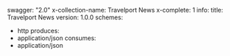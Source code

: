 swagger: "2.0"
x-collection-name: Travelport News
x-complete: 1
info:
  title: Travelport News
  version: 1.0.0
schemes:
- http
produces:
- application/json
consumes:
- application/json